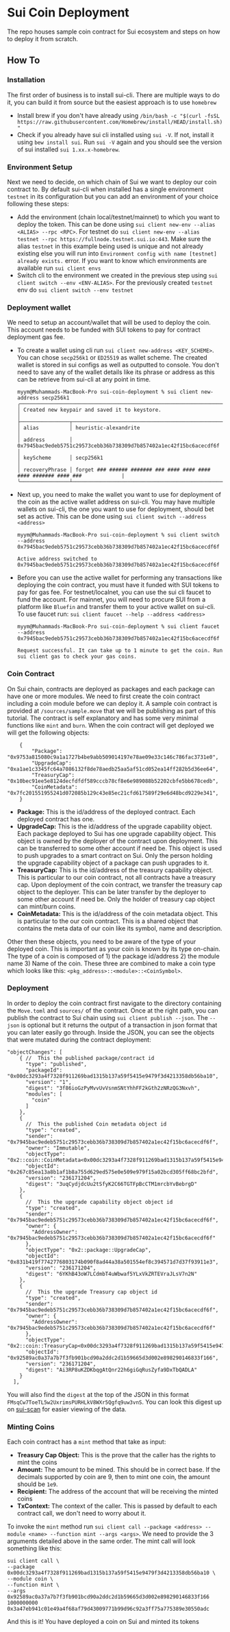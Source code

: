 # Sui Coin Deployment
The repo houses sample coin contract for Sui ecosystem and steps on how to deploy it from scratch.


## How To

### Installation
The first order of business is to install sui-cli. There are multiple ways to do it, you can build it from source but the easiest approach is to use `homebrew`
- Install brew if you don't have already using `/bin/bash -c "$(curl -fsSL https://raw.githubusercontent.com/Homebrew/install/HEAD/install.sh)"`
- Check if you already have sui cli installed using `sui -V`. If not, install it using `bew install sui`. Run `sui -V` again and you should see the version of sui installed `sui 1.xx.x-homebrew`.

### Environment Setup
Next we need to decide, on which chain of Sui we want to deploy our coin contract to. By default sui-cli when installed has a single environment `testnet` in its configuration but you can add an environment of your choice following these steps:

- Add the environment (chain local/testnet/mainnet) to which you want to deploy the token. This can be done using `sui client new-env --alias <ALIAS> --rpc <RPC>`. For testnet do `sui client new-env --alias testnet --rpc https://fullnode.testnet.sui.io:443`. Make sure the alias `testnet` in this example being used is unique and not already existing else you will run into `Environment config with name [testnet] already exists.` error. If you want to know which environments are available run `sui client envs`
- Switch cli to the environment we created in the previous step using `sui client switch --env <ENV-ALIAS>`. For the previously created `testnet` env do `sui client switch --env testnet`

### Deployment wallet
We need to setup an account/wallet that will be used to deploy the coin. This account needs to be funded with SUI tokens to pay for contract deployment gas fee.
- To create a wallet using cli run `sui client new-address <KEY_SCHEME>`. You can chose `secp256k1` or `ED25519` as wallet scheme. The created wallet is stored in sui configs as well as outputted to console. You don't need to save any of the wallet details like its phrase or address as this can be retrieve from sui-cli at any point in time. 
    ```
    myym@Muhammads-MacBook-Pro sui-coin-deployment % sui client new-address secp256k1
    ╭─────────────────────────────────────────────────────────────────────────────────────────────────╮
    │ Created new keypair and saved it to keystore.                                                   │
    ├────────────────┬────────────────────────────────────────────────────────────────────────────────┤
    │ alias          │ heuristic-alexandrite                                                          │
    │ address        │ 0x7945bac9edeb5751c29573cebb36b738309d7b857402a1ec42f15bc6acecdf6f             │
    │ keyScheme      │ secp256k1                                                                      │
    │ recoveryPhrase │ forget ### ###### ####### ### #### #### #### #### ####### #### ###             |
    ╰────────────────┴────────────────────────────────────────────────────────────────────────────────╯
    ```
- Next up, you need to make the wallet you want to use for deployment of the coin as the active wallet address on sui-cli. You may have multiple wallets on sui-cli, the one you want to use for deployment, should bet set as active. This can be done using `sui client switch --address <address>`
    ```
    myym@Muhammads-MacBook-Pro sui-coin-deployment % sui client switch --address 0x7945bac9edeb5751c29573cebb36b738309d7b857402a1ec42f15bc6acecdf6f

    Active address switched to 0x7945bac9edeb5751c29573cebb36b738309d7b857402a1ec42f15bc6acecdf6f
    ```
- Before you can use the active wallet for performing any transactions like deploying the coin contract, you must have it funded with SUI tokens to pay for gas fee. For testnet/localnet, you can use the sui cli faucet to fund the account. For mainnet, you will need to procure SUI from a platform like `Bluefin` and transfer them to your active wallet on sui-cli. To use faucet run:  `sui client faucet --help --address <address>`
    ```
    myym@Muhammads-MacBook-Pro sui-coin-deployment % sui client faucet --address 0x7945bac9edeb5751c29573cebb36b738309d7b857402a1ec42f15bc6acecdf6f 

    Request successful. It can take up to 1 minute to get the coin. Run sui client gas to check your gas coins.
    ```


### Coin Contract
On Sui chain, contracts are deployed as packages and each package can have one or more modules. We need to first create the coin contract including a coin module before we can deploy it. A sample coin contract is provided at `/sources/sample.move` that we will be publishing as part of this tutorial. The contract is self explanatory and has some very minimal functions like `mint` and `burn`. When the coin contract will get deployed we will get the following objects:
```
    {
        "Package": "0x9753a815080c9a1a1727b4be9abb509014197e78ae09e33c146c786fac3731e0",
        "UpgradeCap": "0xa1ae1c3345fc64a7086132f8de78aedb25aa5af51cd052ea14ff282b5d36ee64",
        "TreasuryCap": "0x10bec91ee5e8124decfdfdf589cccb78cf8e6e989088b52202cbfe5bb678cedb",
        "CoinMetadata": "0x7fc201551955241d072085b129c43e85ec21cfd617589f29e6d48bcd9229e341",
    }
```
- **Package:** This is the id/address of the deployed contract. Each deployed contract has one.
- **UpgradeCap:** This is the id/address of the upgrade capability object. Each package deployed to Sui has one upgrade capability object. This object is owned by the deployer of the contract upon deployment. This can be transferred to some other account if need be. This object is used to push upgrades to a smart contract on Sui. Only the person holding the upgrade capability object of a package can push upgrades to it.
- **TreasuryCap:** This is the id/address of the treasury capability object. This is particular to our coin contract, not all contracts have a treasury cap. Upon deployment of the coin contract, we transfer the treasury cap object to the deployer. This can be later transfer by the deployer to some other account if need be. Only the holder of treasury cap object can mint/burn coins.
- **CoinMetadata:** This is the id/address of the coin metadata object. This is particular to the our coin contract. This is a shared object that contains the meta data of our coin like its symbol, name and description.

Other then these objects, you need to be aware of the type of your deployed coin. This is important as your coin is known by its type on-chain. The type of a coin is composed of 1) the package id/address 2) the module name 3) Name of the coin. These three are combined to make a coin type which looks like this: `<pkg_address>::<module>::<CoinSymbol>`.

### Deployment
In order to deploy the coin contract first navigate to the directory containing the `Move.toml` and `sources/` of the contract. Once at the right path, you can publish the contract to Sui chain using `sui client publish --json`. The `--json` is optional but it returns the output of a transaction in json format that you can later easily go through. Inside the JSON, you can see the objects that were mutated during the contract deployment:
```
"objectChanges": [
    { //  This the published package/contract id
      "type": "published",
      "packageId": "0x00dc3293a4f7328f911269bad1315b137a59f5415e9479f3d4213358db56ba10", 
      "version": "1",
      "digest": "3f86ioGzPyMvvUvVsnmSNtYhhFF2kGth2zNRzQG3Nxvh",
      "modules": [
        "coin"
      ]
    },
    {
      //  This the published Coin metadata object id
      "type": "created",
      "sender": "0x7945bac9edeb5751c29573cebb36b738309d7b857402a1ec42f15bc6acecdf6f",
      "owner": "Immutable",
      "objectType": "0x2::coin::CoinMetadata<0x00dc3293a4f7328f911269bad1315b137a59f5415e9479f3d4213358db56ba10::coin::COIN>", 
      "objectId": "0x267c85ea13a8b1af1b8a755d629ed575e0e509e979f15a02bcd305ff68bc2bfd",
      "version": "236171204",
      "digest": "3uqCydjdcUu2tSfyK2C66TGTFpBcCTM1mrcbYvBebrgD"
    },
    {
      //  This the upgrade capability object object id
      "type": "created",
      "sender": "0x7945bac9edeb5751c29573cebb36b738309d7b857402a1ec42f15bc6acecdf6f",
      "owner": {
        "AddressOwner": "0x7945bac9edeb5751c29573cebb36b738309d7b857402a1ec42f15bc6acecdf6f"
      },
      "objectType": "0x2::package::UpgradeCap",
      "objectId": "0x831b419f7742776803174b090f8ad44a38a501554ef8c394571d7d37f93911e3",
      "version": "236171204",
      "digest": "6YKhB43oW7LCdmbT4uWbwaf5YLxVkZRTEVraJLsV7n2N"
    },
    {
      //  This the upgrade Treasury cap object id
      "type": "created",
      "sender": "0x7945bac9edeb5751c29573cebb36b738309d7b857402a1ec42f15bc6acecdf6f",
      "owner": {
        "AddressOwner": "0x7945bac9edeb5751c29573cebb36b738309d7b857402a1ec42f15bc6acecdf6f"
      },
      "objectType": "0x2::coin::TreasuryCap<0x00dc3293a4f7328f911269bad1315b137a59f5415e9479f3d4213358db56ba10::coin::COIN>",
      "objectId": "0x92589ac0a37a7b7f3fb901bcd90a2ddc2d1b59665d3d002e898290146833f166",
      "version": "236171204",
      "digest": "Ai3RP8uKZDKbqgAtQnr22h6giGqRusZyfa9DxTbQADLA"
    }
  ],
```

You will also find the `digest` at the top of the JSON in this format `FMsqCw7ToeTL5w2UxrimsPURHLkV8WXr5Qgfq9uw3vnS`. You can look this digest up on [sui-scan](https://suiscan.xyz/testnet/tx/FMsqCw7ToeTL5w2UxrimsPURHLkV8WXr5Qgfq9uw3vnS) for easier viewing of the data.


### Minting Coins
Each coin contract has a `mint`  method that take as input:
- **Treasury Cap Object:** This is the prove that the caller has the rights to mint the coins
- **Amount:** The amount to be mined. This should be in correct base. If the decimals supported by coin are 9, then to mint one coin, the amount should be `1e9`.
- **Recipient:** The address of the account that will be receiving the minted coins
- **TxContext:** The context of the caller. This is passed by default to each contract call, we don't need to worry about it. 

To invoke the `mint` method run `sui client call --package <address> --module <name> --function mint --args <args>`.
We need to provide the 3 arguments detailed above in the same order. The mint call will look something like this:
```
sui client call \
--package 0x00dc3293a4f7328f911269bad1315b137a59f5415e9479f3d4213358db56ba10 \
--module coin \
--function mint \
--args 0x92589ac0a37a7b7f3fb901bcd90a2ddc2d1b59665d3d002e898290146833f166 1000000000 0x3a47eb941c01e49a4f68af79d43009771b99d96c92a3ff75a775389e30550adc 
``` 
And this is it! You have deployed a coin on Sui and minted its tokens